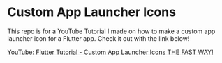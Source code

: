 # Custom App Launcher Icons

This repo is for a YouTube Tutorial I made on how to make a custom app launcher icon for a Flutter app. Check it out with the link below! 

[YouTube: Flutter Tutorial - Custom App Launcher Icons THE FAST WAY!](https://www.youtube.com/watch?v=DPJXRufxwFs)


